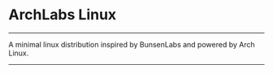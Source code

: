 # ArchLabs Linux

---

A minimal linux distribution inspired by BunsenLabs and powered by Arch Linux.


---

